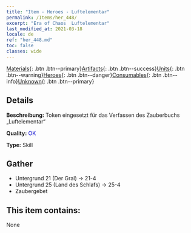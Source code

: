 ```yaml
---
title: "Item - Heroes - Luftelementar"
permalink: /Items/her_448/
excerpt: "Era of Chaos  Luftelementar"
last_modified_at: 2021-03-18
locale: de
ref: "her_448.md"
toc: false
classes: wide
---
```

 [Materials](/de/Items/){: .btn .btn--primary}[Artifacts](/de/Items/Artifacts/){: .btn .btn--success}[Units](/de/Items/Units/){: .btn .btn--warning}[Heroes](/de/Items/Heroes/){: .btn .btn--danger}[Consumables](/de/Items/Consumables/){: .btn .btn--info}[Unknown](/de/Items/Unknown/){: .btn .btn--primary}

## Details
 **Beschreibung:** Token eingesetzt für das Verfassen des Zauberbuchs „Luftelementar“

 **Quality:** <span style="color: #0000CD">OK</span>

 **Type:** Skill

## Gather

*    Untergrund 21 (Der Gral) -> 21-4 
*    Untergrund 25 (Land des Schlafs) -> 25-4 
*    Zaubergebet 

## This item contains:

  None


